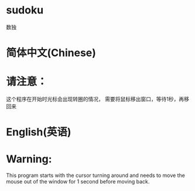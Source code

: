 # sudoku
数独
# 简体中文(Chinese)
# 请注意：
这个程序在开始时光标会出现转圈的情况，
需要将鼠标移出窗口，等待1秒，再移回来
# English(英语)
# Warning:
This program starts with the cursor turning around 
and needs to move the mouse out of the window for 1 
second before moving back.
